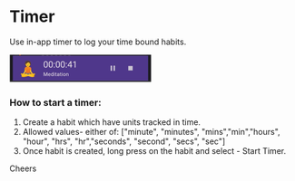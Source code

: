 # Timer

Use in-app timer to log your time bound habits.

<img src="assets/img/timer_snack.png" width="250">

### How to start a timer:
1. Create a habit which have units tracked in time. 
2. Allowed values- either of: ["minute", "minutes", "mins","min","hours", "hour", "hrs", "hr","seconds", "second", "secs", "sec"]
3. Once habit is created, long press on the habit and select - Start Timer.


Cheers